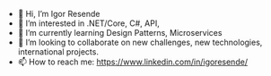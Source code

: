 - 👋 Hi, I’m Igor Resende
- 👀 I’m interested in .NET/Core, C#, API,  
- 🌱 I’m currently learning Design Patterns, Microservices
- 💞️ I’m looking to collaborate on new challenges, new technologies, international projects.
- 📫 How to reach me: https://www.linkedin.com/in/igoresende/

<!---

--->
